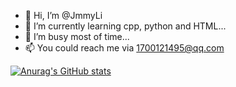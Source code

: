 - 👋 Hi, I’m @JmmyLi
- 🌱 I’m currently learning cpp, python and HTML...
- 💞️ I’m busy most of time...
- 📫 You could reach me via 1700121495@qq.com

[![Anurag's GitHub stats](https://github-readme-stats.vercel.app/api?username=anuraghazra)](https://github.com/anuraghazra/github-readme-stats)




<!---
JmmyLi/JmmyLi is a ✨ special ✨ repository because its `README.md` (this file) appears on your GitHub profile.
You can click the Preview link to take a look at your changes.
--->
